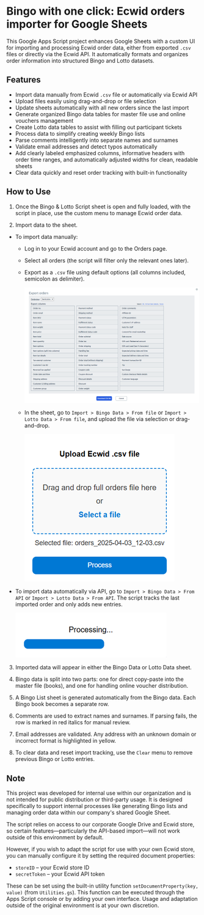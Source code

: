 # Bingo with one click: Ecwid orders importer for Google Sheets

This Google Apps Script project enhances Google Sheets with a custom UI for importing and processing Ecwid order data, either from exported `.csv` files or directly via the Ecwid API. It automatically formats and organizes order information into structured Bingo and Lotto datasets.

## Features

- Import data manually from Ecwid `.csv` file or automatically via Ecwid API
- Upload files easily using drag-and-drop or file selection
- Update sheets automatically with all new orders since the last import
- Generate organized Bingo data tables for master file use and online vouchers management
- Create Lotto data tables to assist with filling out participant tickets
- Process data to simplify creating weekly Bingo lists
- Parse comments intelligently into separate names and surnames
- Validate email addresses and detect typos automatically
- Add clearly labeled emphasized columns, informative headers with order time ranges, and automatically adjusted widths for clean, readable sheets
- Clear data quickly and reset order tracking with built-in functionality

## How to Use

1. Once the Bingo & Lotto Script sheet is open and fully loaded, with the script in place, use the custom menu to manage Ecwid order data.

2. Import data to the sheet.

- To import data manually:
    - Log in to your Ecwid account and go to the Orders page.
    - Select all orders (the script will filter only the relevant ones later). 
    - Export as a `.csv` file using default options (all columns included, semicolon as delimiter).

        ![Export orders configuration](images/export-orders-config.png)

    - In the sheet, go to `Import > Bingo Data > From file` or `Import > Lotto Data > From file`, and upload the file via selection or drag-and-drop.

        ![Import orders button](images/import-orders-button.png)

- To import data automatically via API, go to `Import > Bingo Data > From API` or `Import > Lotto Data > From API`. The script tracks the last imported order and only adds new entries.

    ![Auto-import orders bar](images/auto-import-orders-bar.png)

3. Imported data will appear in either the Bingo Data or Lotto Data sheet.

4. Bingo data is split into two parts: one for direct copy-paste into the master file (books), and one for handling online voucher distribution.

5. A Bingo List sheet is generated automatically from the Bingo data. Each Bingo book becomes a separate row.

6. Comments are used to extract names and surnames. If parsing fails, the row is marked in red italics for manual review.

7. Email addresses are validated. Any address with an unknown domain or incorrect format is highlighted in yellow.

8. To clear data and reset import tracking, use the `Clear` menu to remove previous Bingo or Lotto entries.

## Note

This project was developed for internal use within our organization and is not intended for public distribution or third-party usage. It is designed specifically to support internal processes like generating Bingo lists and managing order data within our company's shared Google Sheet.

The script relies on access to our corporate Google Drive and Ecwid store, so certain features—particularly the API-based import—will not work outside of this environment by default.

However, if you wish to adapt the script for use with your own Ecwid store, you can manually configure it by setting the required document properties:

- `storeID` – your Ecwid store ID
- `secretToken` – your Ecwid API token

These can be set using the built-in utility function `setDocumentProperty(key, value)` (from `Utilities.gs`). This function can be executed through the Apps Script console or by adding your own interface. Usage and adaptation outside of the original environment is at your own discretion.

